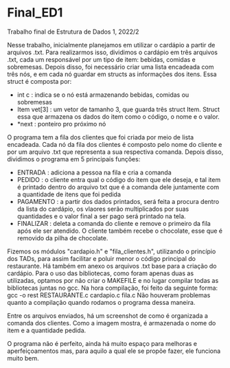 # Final_ED1
Trabalho final de Estrutura de Dados 1, 2022/2

Nesse trabalho, inicialmente planejamos em utilizar o cardápio a partir de arquivos .txt. Para realizarmos isso, dividimos o cardápio em três arquivos .txt, cada um responsável por um tipo de item: bebidas, comidas e sobremesas. Depois disso, foi necessário criar uma lista encadeada com três nós, e em cada nó guardar em structs as informações dos itens. Essa struct é composta por:
  - int c : indica se o nó está armazenando bebidas, comidas ou sobremesas
  - Item vet[3] : um vetor de tamanho 3, que guarda três struct Item. Struct essa que armazena os dados do item como o código, o nome e o valor.
  - *next : ponteiro pro próximo nó

O programa tem a fila dos clientes que foi criada por meio de lista encadeada. Cada nó da fila dos clientes é composto pelo nome do cliente e por um arquivo .txt que representa a sua respectiva comanda.
Depois disso, dividimos o programa em 5 principais funções:
  - ENTRADA : adiciona a pessoa na fila e cria a comanda
  - PEDIDO : o cliente entra qual o código do item que ele deseja, e tal item é printado dentro do arquivo txt que é a comanda dele juntamente com a quantidade de itens que foi pedida
  - PAGAMENTO : a partir dos dados printados, será feita a procura dentro da lista do cardápio, os vlaores serão multiplicados por suas quantidades e o valor final a ser pago será printado na tela. 
  - FINALIZAR : deleta a comanda do cliente e remove o primeiro da fila após ele ser atendido. O cliente também recebe o chocolate, esse que é removido da pilha de chocolate.

Fizemos os módulos "cardapio.h" e "fila_clientes.h", utilizando o princípio dos TADs, para assim facilitar e poluir menor o código principal do restaurante. Há também em anexo os arquivos .txt base para a criação do cardápio. Para o uso das bibliotecas, como foram apenas duas as utilizadas, optamos por não criar o MAKEFILE e no lugar compilar todas as bibliotecas juntas no gcc. Na hora compilação, foi feito da seguinte forma:
  gcc -o rest RESTAURANTE.c cardapio.c fila.c
Não houveram problemas quanto a compilação quando rodamos o programa dessa maneira. 

Entre os arquivos enviados, há um screenshot de como é organizada a comanda dos clientes. Como a imagem mostra, é armazenada o nome do item e a quantidade pedida. 

O programa não é perfeito, ainda há muito espaço para melhoras e aperfeiçoamentos mas, para aquilo a qual ele se propõe fazer, ele funciona muito bem. 
